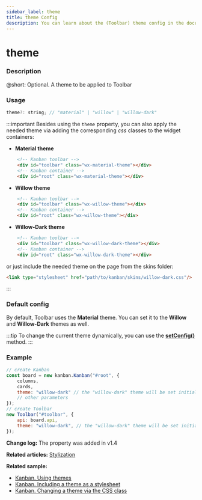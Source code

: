```yaml
---
sidebar_label: theme
title: theme Config
description: You can learn about the (Toolbar) theme config in the documentation of the DHTMLX JavaScript Kanban library. Browse developer guides and API reference, try out code examples and live demos, and download a free 30-day evaluation version of DHTMLX Kanban.
---
```


# theme

### Description

@short: Optional. A theme to be applied to Toolbar

### Usage

~~~jsx {}
theme?: string; // "material" | "willow" | "willow-dark"
~~~

:::important
Besides using the `theme` property, you can also apply the needed theme via adding the corresponding *css* classes to the widget containers:

- **Material theme**
~~~html {}
	<!-- Kanban toolbar -->
	<div id="toolbar" class="wx-material-theme"></div>
	<!-- Kanban container -->
	<div id="root" class="wx-material-theme"></div>
~~~

- **Willow theme**
~~~html {}
	<!-- Kanban toolbar -->
	<div id="toolbar" class="wx-willow-theme"></div>
	<!-- Kanban container -->
	<div id="root" class="wx-willow-theme"></div>
~~~

- **Willow-Dark theme**
~~~html {}
	<!-- Kanban toolbar -->
	<div id="toolbar" class="wx-willow-dark-theme"></div>
	<!-- Kanban container -->
	<div id="root" class="wx-willow-dark-theme"></div>
~~~

or just include the needed theme on the page from the skins folder:

~~~html {}
<link type="stylesheet" href="path/to/kanban/skins/willow-dark.css"/>
~~~
:::

### Default config

By default, Toolbar uses the **Material** theme. You can set it to the **Willow** and **Willow-Dark** themes as well.

:::tip
To change the current theme dynamically, you can use the [**setConfig()**](../../methods/toolbar_setconfig_method) method.
:::

### Example

~~~jsx {5,11}
// create Kanban
const board = new kanban.Kanban("#root", {
	columns,
	cards,
	theme: "willow-dark" // the "willow-dark" theme will be set initially
	// other parameters
});
// create Toolbar
new Toolbar("#toolbar", {
    api: board.api,
    theme: "willow-dark", // the "willow-dark" theme will be set initially
});
~~~

**Change log:** The property was added in v1.4

**Related articles:** [Stylization](../../../guides/stylization)

**Related sample:**
- [Kanban. Using themes](https://snippet.dhtmlx.com/jnw54xif?tag=kanban)
- [Kanban. Including a theme as a stylesheet](https://snippet.dhtmlx.com/k3iw6ti0?tag=kanban)
- [Kanban. Changing a theme via the CSS class](https://snippet.dhtmlx.com/7qzp561m?tag=kanban)